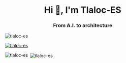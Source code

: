<h1 align="center">Hi 👋, I'm Tlaloc-ES</h1>
<h3 align="center">From A.I. to architecture</h3>

<p align="left"> <img src="https://komarev.com/ghpvc/?username=tlaloc-es&label=Profile%20views&color=0e75b6&style=flat" alt="tlaloc-es" /> </p>

<p align="left"> <a href="https://github.com/ryo-ma/github-profile-trophy"><img src="https://github-profile-trophy.vercel.app/?username=tlaloc-es" alt="tlaloc-es" /></a> </p>

<p><img align="left" src="https://github-readme-stats.vercel.app/api/top-langs?username=tlaloc-es&show_icons=true&locale=en&layout=compact" alt="tlaloc-es" /></p>

<p>&nbsp;<img align="center" src="https://github-readme-stats.vercel.app/api?username=tlaloc-es&show_icons=true&locale=en" alt="tlaloc-es" /></p>
